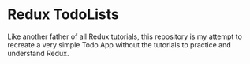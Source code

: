# Redux TodoLists

Like another father of all Redux tutorials, this repository is my attempt to recreate a very simple Todo App without the tutorials to practice and understand Redux.
